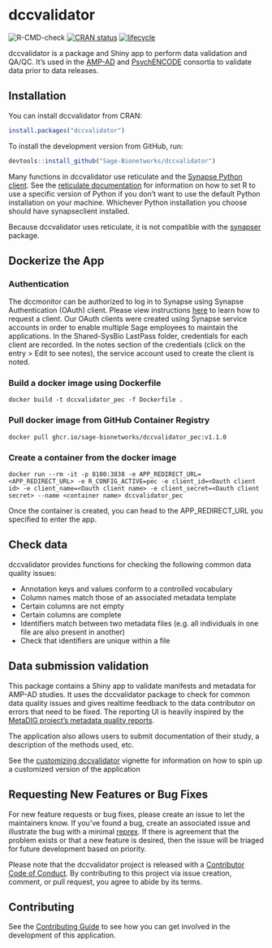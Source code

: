 <!-- README.md is generated from README.Rmd. Please edit that file -->

# dccvalidator

![R-CMD-check](https://github.com/Sage-Bionetworks/dccvalidator/workflows/R-CMD-check/badge.svg?branch=master)
[![CRAN
status](https://www.r-pkg.org/badges/version/dccvalidator)](https://CRAN.R-project.org/package=dccvalidator)
[![lifecycle](https://img.shields.io/badge/lifecycle-maturing-blue.svg)](https://www.tidyverse.org/lifecycle/#maturing)

dccvalidator is a package and Shiny app to perform data validation and
QA/QC. It’s used in the [AMP-AD](https://ampadportal.org/) and
[PsychENCODE](http://www.psychencode.org) consortia to validate data
prior to data releases.

## Installation

You can install dccvalidator from CRAN:

``` r
install.packages("dccvalidator")
```

To install the development version from GitHub, run:

``` r
devtools::install_github("Sage-Bionetworks/dccvalidator")
```

Many functions in dccvalidator use reticulate and the [Synapse Python
client](https://pypi.org/project/synapseclient/). See the [reticulate
documentation](https://rstudio.github.io/reticulate/#python-version) for
information on how to set R to use a specific version of Python if you
don’t want to use the default Python installation on your machine.
Whichever Python installation you choose should have synapseclient
installed.

Because dccvalidator uses reticulate, it is not compatible with the
[synapser](https://r-docs.synapse.org/) package.

## Dockerize the App
### Authentication
The dccmonitor can be authorized to log in to Synapse using Synapse Authentication (OAuth) client. Please view instructions [here](https://help.synapse.org/docs/Using-Synapse-as-an-OAuth-Server.2048327904.html#UsingSynapseasanOAuthServer-RegisteringandLinkinganOAuth2.0Client) to learn how to request a client. Our OAuth clients were created using Synapse service accounts in order to enable multiple Sage employees to maintain the applications. In the Shared-SysBio LastPass folder, credentials for each client are recorded. In the notes section of the credentials (click on the entry > Edit to see notes), the service account used to create the client is noted.

### Build a docker image using Dockerfile
```
docker build -t dccvalidator_pec -f Dockerfile .  
```

### Pull docker image from GitHub Container Registry
```
docker pull ghcr.io/sage-bionetworks/dccvalidator_pec:v1.1.0
```

### Create a container from the docker image
```
docker run --rm -it -p 8100:3838 -e APP_REDIRECT_URL=<APP_REDIRECT_URL> -e R_CONFIG_ACTIVE=pec -e client_id=<Oauth client id> -e client_name=<Oauth client name> -e client_secret=<Oauth client secret> --name <container name> dccvalidator_pec
```
Once the container is created, you can head to the APP_REDIRECT_URL you specified to enter the app. 

## Check data

dccvalidator provides functions for checking the following common data
quality issues:

  - Annotation keys and values conform to a controlled vocabulary
  - Column names match those of an associated metadata template
  - Certain columns are not empty
  - Certain columns are complete
  - Identifiers match between two metadata files (e.g. all individuals
    in one file are also present in another)
  - Check that identifiers are unique within a file

## Data submission validation

This package contains a Shiny app to validate manifests and metadata for
AMP-AD studies. It uses the dccvalidator package to check for common
data quality issues and gives realtime feedback to the data contributor
on errors that need to be fixed. The reporting UI is heavily inspired by
the [MetaDIG project’s metadata quality
reports](https://knb.ecoinformatics.org/quality/s=knb.suite.1/doi%3A10.5063%2FF12V2D1V).

The application also allows users to submit documentation of their
study, a description of the methods used, etc.

See the [customizing
dccvalidator](https://sage-bionetworks.github.io/dccvalidator/articles/customizing-dccvalidator.html)
vignette for information on how to spin up a customized version of the
application

## Requesting New Features or Bug Fixes

For new feature requests or bug fixes, please create an issue to let the
maintainers know. If you’ve found a bug, create an associated issue and
illustrate the bug with a minimal
[reprex](https://www.tidyverse.org/help/#reprex). If there is agreement
that the problem exists or that a new feature is desired, then the issue
will be triaged for future development based on priority.

Please note that the dccvalidator project is released with a
[Contributor Code of
Conduct](https://sage-bionetworks.github.io/dccvalidator/CODE_OF_CONDUCT).
By contributing to this project via issue creation, comment, or pull
request, you agree to abide by its terms.

## Contributing

See the [Contributing
Guide](https://github.com/Sage-Bionetworks/dccvalidator/blob/master/.github/CONTRIBUTING.md)
to see how you can get involved in the development of this application.

